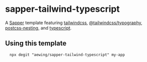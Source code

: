 # sapper-tailwind-typescript

A [Sapper](https://sapper.svelte.dev/) template featuring [tailwindcss](https://tailwindcss.com/),
[@tailwindcss/typography](https://github.com/tailwindlabs/tailwindcss-typography),
[postcss-nesting](https://www.npmjs.com/package/postcss-nesting),
and [typescript](https://www.typescriptlang.org/).

## Using this template

```
  npx degit "aewing/sapper-tailwind-typescript" my-app
```
